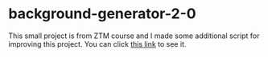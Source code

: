 # background-generator-2-0

This small project is from ZTM course and I made some additional script for improving this project. You can click [this link](https://08freyza.github.io/background-generator-2-1/) to see it.
